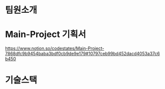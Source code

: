 # 팀원소개

# Main-Project 기획서
https://www.notion.so/codestates/Main-Project-7868dfc9b9454baba3bdf0cb9de9e179#10797ceb99bd452dacd4053a37c6b450

# 기술스택
